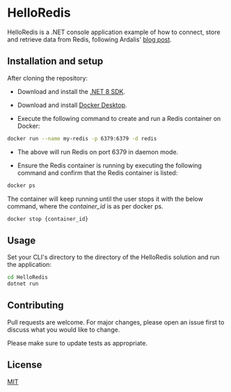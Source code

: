 # HelloRedis

HelloRedis is a .NET console application example of how to connect, store and retrieve data from Redis, following Ardalis' [blog post](https://ardalis.com/hello-redis-getting-started-with-redis-dotnet/).
 
## Installation and setup
After cloning the repository:

- Download and install the [.NET 8 SDK]().

- Download and install [Docker Desktop]().

- Execute the following command to create and run a Redis container on Docker:

```bash
docker run --name my-redis -p 6379:6379 -d redis
```

- The above will run Redis on port 6379 in daemon mode. 

- Ensure the Redis container is running by executing the following command and confirm that the Redis container is listed:

```bash
docker ps
```

The container will keep running until the user stops it with the below command, where the *container_id* is as per docker ps.

```bash
docker stop {container_id}
```

## Usage
Set your CLI's directory to the directory of the HelloRedis solution and run the application:

```bash
cd HelloRedis
dotnet run
```

## Contributing

Pull requests are welcome. For major changes, please open an issue first
to discuss what you would like to change.

Please make sure to update tests as appropriate.

## License

[MIT](https://choosealicense.com/licenses/mit/)
